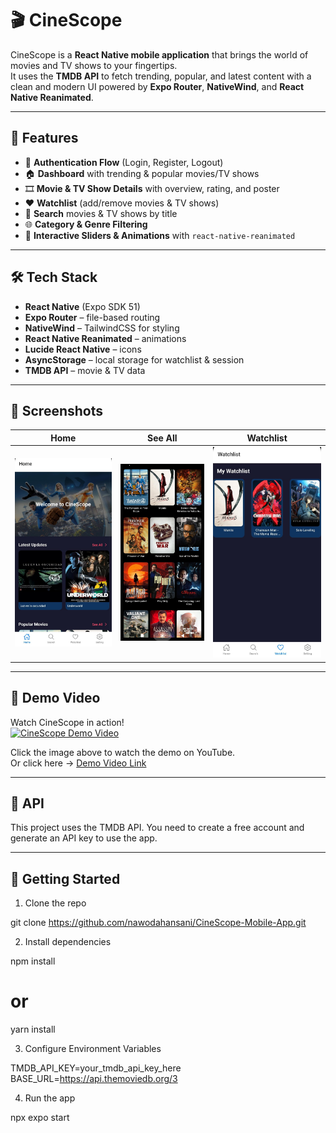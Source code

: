 # 🎬 CineScope  

CineScope is a **React Native mobile application** that brings the world of movies and TV shows to your fingertips.  
It uses the **TMDB API** to fetch trending, popular, and latest content with a clean and modern UI powered by **Expo Router**, **NativeWind**, and **React Native Reanimated**.  

---

## 🚀 Features  

- 🔑 **Authentication Flow** (Login, Register, Logout)  
- 🏠 **Dashboard** with trending & popular movies/TV shows  
- 🎞️ **Movie & TV Show Details** with overview, rating, and poster  
- ❤️ **Watchlist** (add/remove movies & TV shows)  
- 🔎 **Search** movies & TV shows by title  
- 🌐 **Category & Genre Filtering**  
- 🎠 **Interactive Sliders & Animations** with `react-native-reanimated`    

---

## 🛠️ Tech Stack  

- **React Native** (Expo SDK 51)  
- **Expo Router** – file-based routing  
- **NativeWind** – TailwindCSS for styling  
- **React Native Reanimated** – animations  
- **Lucide React Native** – icons  
- **AsyncStorage** – local storage for watchlist & session  
- **TMDB API** – movie & TV data  

---

## 📸 Screenshots  

| Home | See All | Watchlist |
|------|--------------|-----------|
| ![Home](assets/screenshots/home.jpg) | ![See All](assets/screenshots/seeAll.jpg) | ![Watchlist](assets/screenshots/watchlist.jpg) |

---

## 🎥 Demo Video  

Watch CineScope in action!  
[![CineScope Demo Video](https://img.youtube.com/vi/f535e5oWcvA/0.jpg)](https://youtu.be/f535e5oWcvA)  

Click the image above to watch the demo on YouTube.  
Or click here → [Demo Video Link](https://youtu.be/f535e5oWcvA)

---

## 🔑 API

This project uses the TMDB API.
You need to create a free account and generate an API key to use the app.

---

## 🚀 Getting Started

1. Clone the repo

git clone https://github.com/nawodahansani/CineScope-Mobile-App.git

2. Install dependencies

npm install
# or
yarn install

3. Configure Environment Variables

TMDB_API_KEY=your_tmdb_api_key_here
BASE_URL=https://api.themoviedb.org/3

4. Run the app

npx expo start






